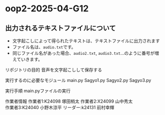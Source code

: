 # oop2-2025-04-G12


## 出力されるテキストファイルについて
- 文字起こしによって得られたテキストは、テキストファイルに出力されます
- ファイル名は、```audio.txt```です。
- 同じファイル名があった場合、```audio2.txt```, ```audio3.txt```...のように番号が増えていきます。

リポジトリの目的
音声を文字起こしして保存する

実行するのに必要なモジュール
main.py
Sagyo1.py
Sagyo2.py
Sagyo3.py

実行手順
main.pyファイルの実行

作業者情報
作業者1:K24098 塚田梢太
作業者2:X24099 山中秀太	
作業者3:K24040 小野木涼平
リーダー:k24131 前村幸輝

